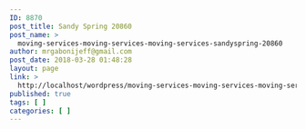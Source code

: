 ```yaml
---
ID: 8870
post_title: Sandy Spring 20860
post_name: >
  moving-services-moving-services-moving-services-sandyspring-20860
author: mrgabonijeff@gmail.com
post_date: 2018-03-28 01:48:28
layout: page
link: >
  http://localhost/wordpress/moving-services-moving-services-moving-services-sandyspring-20860/
published: true
tags: [ ]
categories: [ ]
---
```

